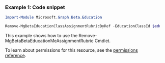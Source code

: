 ### Example 1: Code snippet

```powershellImport-Module Microsoft.Graph.Beta.Education

Remove-MgBetaEducationClassAssignmentRubricByRef -EducationClassId $educationClassId -EducationAssignmentId $educationAssignmentId
```
This example shows how to use the Remove-MgBetaBetaEducationMeAssignmentRubric Cmdlet.
To learn about permissions for this resource, see the [permissions reference](/graph/permissions-reference).

